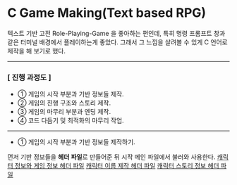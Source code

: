 # C Game Making(Text based RPG)
텍스트 기반 고전 Role-Playing-Game 을 좋아하는 편인데, 특히 명령 프롬프트 창과 같은 터미널 배경에서 플레이하는게 좋았다. 그래서 그 느낌을 살려볼 수 있게 C 언어로 제작을 해 보기로 했다. 
- - -
### [ 진행 과정도 ]
- ① 게임의 시작 부분과 기반 정보들 제작.
- ② 게임의 진행 구조와 스토리 제작.
- ③ 게임의 마무리 부분과 엔딩 제작.
- ④ 코드 다듬기 및 최적화의 마무리 작업.
- - -
- ① 게임의 시작 부분과 기반 정보들 제작하기.

먼저 기반 정보들을 **헤더 파일**로 만들어준 뒤 시작 메인 파일에서 불러와 사용한다.
[캐릭터 정보와 게임 정보 헤더 파일](CHARACTERINFO.h)
[캐릭터 이름 제작 헤더 파일](NAME.H)
[캐릭터 스토리 정보 헤더 파일](CHARACTERSTORY.h)
<pre></pre>
